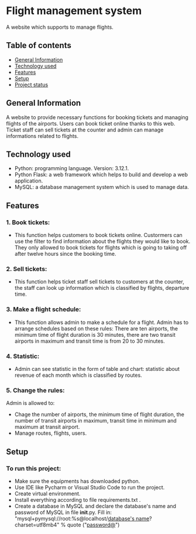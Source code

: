 # Flight management system
A website which supports to manage flights.
## Table of contents
* [General Information](#general-information)
* [Technology used](#technology-used)
* [Features](#features)
* [Setup](#setup)
* [Project status](#project-status)
## General Information
A website to provide necessary functions for booking tickets and managing flights of the airports. Users can book ticket online thanks to this web. Ticket staff can sell tickets at the counter and admin can manage informations related to flights.
## Technology used
- Python: programming language. Version: 3.12.1.
- Python Flask: a web framework which helps to build and develop a web application.
- MySQL: a database management system which is used to manage data.
## Features
### 1. Book tickets:
- This function helps customers to book tickets online. Custormers can use the filter to find information about the flights they would like to book. They only allowed to book tickets for flights which is going to taking off after twelve hours since the booking time.
### 2. Sell tickets:
- This function helps ticket staff sell tickets to customers at the counter, the staff can look up information which is classified by flights, departure time.
### 3. Make a flight schedule:
- This function allows admin to make a schedule for a flight. Admin has to arrange schedules based on these rules: There are ten airports, the minimum time of flight duration is 30 minutes, there are two transit airports in maximum and transit time is from 20 to 30 minutes.
### 4. Statistic:
- Admin can see statistic in the form of table and chart: statistic about revenue of each month which is classified by routes.
### 5. Change the rules:
Admin is allowed to:
- Chage the number of airports, the minimum time of flight duration, the number of transit airports in maximum, transit time in minimum and maximum at transit airport.
- Manage routes, flights, users.
## Setup
### To run this project:
- Make sure the equipments has downloaded python.
- Use IDE like Pycharm or Visual Studio Code to run the project.
- Create virtual environment.
- Install everything according to file requirements.txt .
- Create a database in MySQL and declare the database's name and password of MySQL in file __init__.py. Fill in:
  "mysql+pymysql://root:%s@localhost/<u>database's name</u>?charset=utf8mb4" % quote ("<u>password@</u>")

